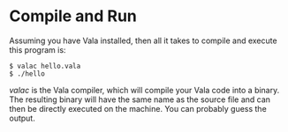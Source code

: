 # Compile and Run

Assuming you have Vala installed, then all it takes to compile and execute this program is: 

    $ valac hello.vala
    $ ./hello

*valac* is the Vala compiler, which will compile your Vala code into a binary. The resulting binary will have the same name as the source file and can then be directly executed on the machine. You can probably guess the output. 
